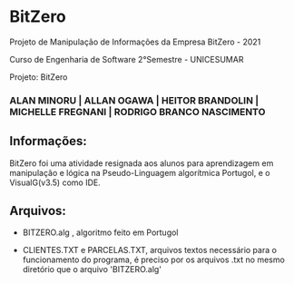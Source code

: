 # BitZero
Projeto de Manipulação de Informações da Empresa BitZero - 2021

Curso de Engenharia de Software 2°Semestre - UNICESUMAR

Projeto: BitZero

### ALAN MINORU | ALLAN OGAWA | HEITOR BRANDOLIN | MICHELLE FREGNANI | RODRIGO BRANCO NASCIMENTO

## Informações:
BitZero foi uma atividade resignada aos alunos para aprendizagem em manipulação e lógica na Pseudo-Linguagem algorítmica Portugol, e o VisualG(v3.5) como IDE.

## Arquivos:
- BITZERO.alg , algoritmo feito em Portugol

- CLIENTES.TXT e PARCELAS.TXT, arquivos textos necessário para o funcionamento do programa, é preciso por os arquivos .txt no mesmo diretório que o arquivo 'BITZERO.alg'
